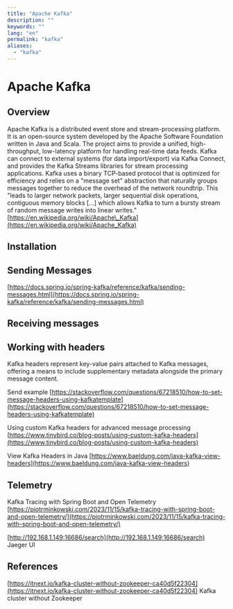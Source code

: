 ```yaml
---
title: "Apache Kafka"
description: ""
keywords: ""
lang: "en"
permalink: "kafka"
aliases:
  - "kafka"
---
```



# Apache Kafka

## Overview

Apache Kafka is a distributed event store and stream-processing platform. It is an open-source system developed by the Apache Software Foundation written in Java and Scala. The project aims to provide a unified, high-throughput, low-latency platform for handling real-time data feeds. Kafka can connect to external systems (for data import/export) via Kafka Connect, and provides the Kafka Streams libraries for stream processing applications. Kafka uses a binary TCP-based protocol that is optimized for efficiency and relies on a "message set" abstraction that naturally groups messages together to reduce the overhead of the network roundtrip. This "leads to larger network packets, larger sequential disk operations, contiguous memory blocks \[...\] which allows Kafka to turn a bursty stream of random message writes into linear writes." [https://en.wikipedia.org/wiki/Apache\_Kafka](https://en.wikipedia.org/wiki/Apache_Kafka)

## Installation

## Sending Messages

[https://docs.spring.io/spring-kafka/reference/kafka/sending-messages.html](https://docs.spring.io/spring-kafka/reference/kafka/sending-messages.html)

## Receiving messages

## Working with headers

Kafka headers represent key-value pairs attached to Kafka messages, offering a means to include supplementary metadata alongside the primary message content.

Send example [https://stackoverflow.com/questions/67218510/how-to-set-message-headers-using-kafkatemplate](https://stackoverflow.com/questions/67218510/how-to-set-message-headers-using-kafkatemplate)

Using custom Kafka headers for advanced message processing [https://www.tinybird.co/blog-posts/using-custom-kafka-headers](https://www.tinybird.co/blog-posts/using-custom-kafka-headers)

View Kafka Headers in Java [https://www.baeldung.com/java-kafka-view-headers](https://www.baeldung.com/java-kafka-view-headers)

## Telemetry

Kafka Tracing with Spring Boot and Open Telemetry [https://piotrminkowski.com/2023/11/15/kafka-tracing-with-spring-boot-and-open-telemetry/](https://piotrminkowski.com/2023/11/15/kafka-tracing-with-spring-boot-and-open-telemetry/)

[http://192.168.1.149:16686/search](http://192.168.1.149:16686/search) Jaeger UI

## References

[https://itnext.io/kafka-cluster-without-zookeeper-ca40d5f22304](https://itnext.io/kafka-cluster-without-zookeeper-ca40d5f22304) Kafka cluster without Zookeeper
